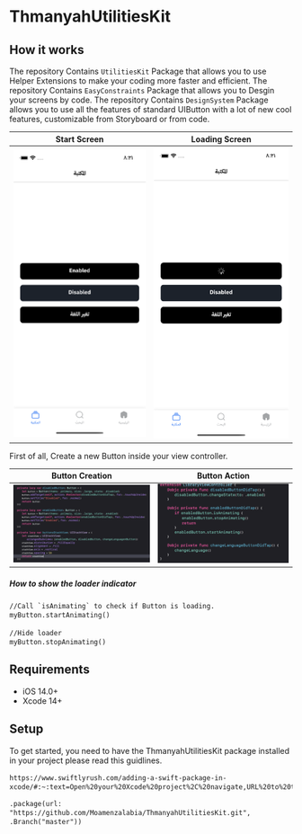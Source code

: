 # ThmanyahUtilitiesKit

## How it works
The repository Contains `UtilitiesKit` Package that allows you to use Helper Extensions to make your coding more faster and efficient.
The repository Contains `EasyConstraints` Package that allows you to Desgin your screens by code.
The repository Contains `DesignSystem` Package allows you to use all the features of standard UIButton with a lot of new cool features, customizable from Storyboard or from code.

| Start Screen | Loading Screen |
| --- | --- |
| <img src="screenshoots/StartScreen.png" /> | <img src="screenshoots/LoadingScreen.png" /> |

First of all, Create a new Button inside your view controller.

| Button Creation | Button Action |
| --- | --- |
| <img src="screenshoots/ButtonsCreation.png" /> | <img src="screenshoots/ButtonsAction.png" /> |


##### How to show the loader indicator
```
//Call `isAnimating` to check if Button is loading.
myButton.startAnimating()

//Hide loader
myButton.stopAnimating()
```

## Requirements

- iOS 14.0+
- Xcode 14+

## Setup
To get started, you need to have the ThmanyahUtilitiesKit package installed in your project please read this guidlines.

```
https://www.swiftlyrush.com/adding-a-swift-package-in-xcode/#:~:text=Open%20your%20Xcode%20project%2C%20navigate,URL%20to%20the%20Github%20page.
```
```
.package(url: "https://github.com/Moamenzalabia/ThmanyahUtilitiesKit.git", .Branch("master"))
```
